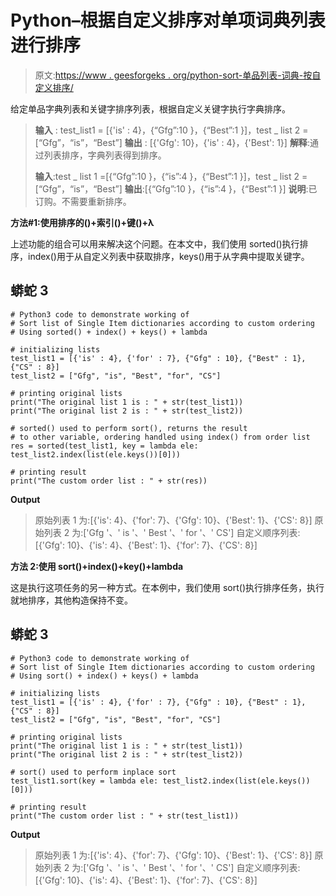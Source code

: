 # Python–根据自定义排序对单项词典列表进行排序

> 原文:[https://www . geesforgeks . org/python-sort-单品列表-词典-按自定义排序/](https://www.geeksforgeeks.org/python-sort-list-of-single-item-dictionaries-according-to-custom-ordering/)

给定单品字典列表和关键字排序列表，根据自定义关键字执行字典排序。

> **输入** : test_list1 = [{'is' : 4}，{“Gfg”:10 }，{“Best”:1 }]，test _ list 2 =[“Gfg”，“is”，“Best”]
> **输出** : [{'Gfg': 10}，{'is' : 4}，{'Best': 1}]
> **解释**:通过列表排序，字典列表得到排序。
> 
> **输入**:test _ list 1 =[{“Gfg”:10 }，{“is”:4 }，{“Best”:1 }]，test _ list 2 =[“Gfg”，“is”，“Best”]
> **输出**:[{“Gfg”:10 }，{“is”:4 }，{“Best”:1 }]
> **说明**:已订购。不需要重新排序。

**方法#1:使用排序的()+索引()+键()+λ**

上述功能的组合可以用来解决这个问题。在本文中，我们使用 sorted()执行排序，index()用于从自定义列表中获取排序，keys()用于从字典中提取关键字。

## 蟒蛇 3

```
# Python3 code to demonstrate working of 
# Sort list of Single Item dictionaries according to custom ordering
# Using sorted() + index() + keys() + lambda 

# initializing lists
test_list1 = [{'is' : 4}, {'for' : 7}, {"Gfg" : 10}, {"Best" : 1}, {"CS" : 8}] 
test_list2 = ["Gfg", "is", "Best", "for", "CS"]

# printing original lists
print("The original list 1 is : " + str(test_list1))
print("The original list 2 is : " + str(test_list2))

# sorted() used to perform sort(), returns the result
# to other variable, ordering handled using index() from order list
res = sorted(test_list1, key = lambda ele: test_list2.index(list(ele.keys())[0]))

# printing result 
print("The custom order list : " + str(res)) 
```

**Output**

> 原始列表 1 为:[{'is': 4}、{'for': 7}、{'Gfg': 10}、{'Best': 1}、{'CS': 8}]
> 原始列表 2 为:['Gfg '、' is '、' Best '、' for '、' CS']
> 自定义顺序列表:[{'Gfg': 10}、{'is': 4}、{'Best': 1}、{'for': 7}、{'CS': 8}]

**方法 2:使用 sort()+index()+key()+lambda**

这是执行这项任务的另一种方式。在本例中，我们使用 sort()执行排序任务，执行就地排序，其他构造保持不变。

## 蟒蛇 3

```
# Python3 code to demonstrate working of 
# Sort list of Single Item dictionaries according to custom ordering
# Using sort() + index() + keys() + lambda

# initializing lists
test_list1 = [{'is' : 4}, {'for' : 7}, {"Gfg" : 10}, {"Best" : 1}, {"CS" : 8}] 
test_list2 = ["Gfg", "is", "Best", "for", "CS"]

# printing original lists
print("The original list 1 is : " + str(test_list1))
print("The original list 2 is : " + str(test_list2))

# sort() used to perform inplace sort
test_list1.sort(key = lambda ele: test_list2.index(list(ele.keys())[0]))

# printing result 
print("The custom order list : " + str(test_list1)) 
```

**Output**

> 原始列表 1 为:[{'is': 4}、{'for': 7}、{'Gfg': 10}、{'Best': 1}、{'CS': 8}]
> 原始列表 2 为:['Gfg '、' is '、' Best '、' for '、' CS']
> 自定义顺序列表:[{'Gfg': 10}、{'is': 4}、{'Best': 1}、{'for': 7}、{'CS': 8}]